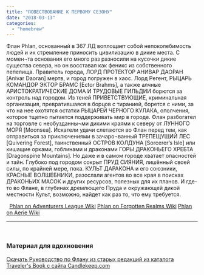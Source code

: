 ```yaml
---
title: "ПОВЕСТВОВАНИЕ К ПЕРВОМУ СЕЗОНУ"
date: "2018-03-13"
categories: 
  - "homebrew"
---
```


Флан Phlan, основанный в 367 ЛД воплощает собой непоколебимость людей и их стремление приносить цивилизацию в дикие места. С момен¬та основания его много раз разносили на кусочки дикие существа севера, но он восставал как феникс из собственного пепелища. Правитель города, ЛОРД ПРОТЕКТОР АНИВАР ДАОРАН \[Anivar Daoran\] мертв, и город погружен в хаос. Лорд Регент, РЫЦАРЬ КОМАНДОР ЭКТОР БРАМС \[Ector Brahms\], а также алчные АРИСТОКРАТИЧЕСКИЕ ДОМА И ТРУДОВЫЕ ГИЛЬДИИ борются за контроль над городом. Из теней ПРИВЕТСТВУЮЩИЕ, криминальная организация, превратившаяся в борцов с тиранией, борется с ними, за что на нее охотятся остатки РЫЦАРЕЙ ЧЕРНОГО КУЛАКА, ополчения, которое тщетно пытается поддерживать мир в городе. Флан разбогател на торговле с необузданны¬ми дикими краями к северу от ЛУННОГО МОРЯ \[Moonsea\]. Искатели удачи слетаются во Флан перед тем, как отправиться за приключениями в зачаро¬ванный ТРЕПЕЩУЩИЙ ЛЕС \[Quivering Forest\], таинственный ОСТРОВ КОЛДУНА \[Sorcerer’s Isle\] или кишащие орками, гоблинами и драконами ГОРЫ ДРАКОНЬЕГО ХРЕБТА \[Dragonspine Mountains\]. Но даже и в самом городе хватает опасностей и тайн. Глубоко под городом сокрыт ПРУД СИЯНИЯ, лишённый своей силы, по крайней мере, пока. КУЛЬТ ДАРАКОНА и его союзники, КРАСНЫЕ ВОЛШЕБНИКИ, разослали агентов во все края в поисках ДРАКОНЬИХ МАСОК и других ресурсов, полезных для их планов. И где-то во Флане, в глубинах дремлющего Пруда и окружающей дикой местности Культ, возможно, найдет как раз то, что ему требуется.

  [Phlan on Adventurers League Wiki](https://adventurersleague.wikia.com/wiki/Phlan) [Phlan on Forgotten Realms Wiki](https://forgottenrealms.wikia.com/wiki/Phlan) [Phlan on Aerie Wiki](http://wiki.aerie.ru/wiki/Флан)

* * *

 

### Материал для вдохновения

[Скачать Руководство по Флану из старых редакций из каталога Traveler's Book с сайта Candlekeep.com](https://cyborgsandmages.com/wp-content/uploads/2018/07/phlancore.pdf "PhlanCore")
